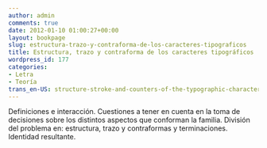```yaml
---
author: admin
comments: true
date: 2012-01-10 01:00:27+00:00
layout: bookpage
slug: estructura-trazo-y-contraforma-de-los-caracteres-tipograficos
title: Estructura, trazo y contraforma de los caracteres tipográficos
wordpress_id: 177
categories:
- Letra
- Teoría
trans_en-US: structure-stroke-and-counters-of-the-typographic-characters
---
```


Definiciones e interacción. Cuestiones a tener en cuenta en la toma de decisiones sobre los distintos aspectos que conforman la familia. División del problema en: estructura, trazo y contraformas y terminaciones. Identidad resultante.
